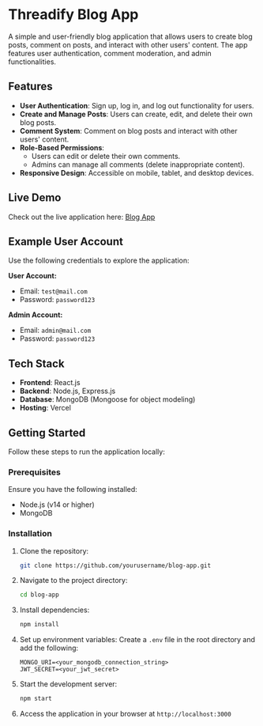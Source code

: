# Threadify Blog App

A simple and user-friendly blog application that allows users to create blog posts, comment on posts, and interact with other users' content. The app features user authentication, comment moderation, and admin functionalities.

## Features

- **User Authentication**: Sign up, log in, and log out functionality for users.
- **Create and Manage Posts**: Users can create, edit, and delete their own blog posts.
- **Comment System**: Comment on blog posts and interact with other users' content.
- **Role-Based Permissions**:
  - Users can edit or delete their own comments.
  - Admins can manage all comments (delete inappropriate content).
- **Responsive Design**: Accessible on mobile, tablet, and desktop devices.

## Live Demo

Check out the live application here: [Blog App](https://blog-app-liard-ten.vercel.app/)

## Example User Account

Use the following credentials to explore the application:

**User Account:**
- Email: `test@mail.com`
- Password: `password123`

**Admin Account:**
- Email: `admin@mail.com`
- Password: `password123`

## Tech Stack

- **Frontend**: React.js
- **Backend**: Node.js, Express.js
- **Database**: MongoDB (Mongoose for object modeling)
- **Hosting**: Vercel

## Getting Started

Follow these steps to run the application locally:

### Prerequisites

Ensure you have the following installed:
- Node.js (v14 or higher)
- MongoDB

### Installation

1. Clone the repository:
   ```bash
   git clone https://github.com/yourusername/blog-app.git
   ```

2. Navigate to the project directory:
   ```bash
   cd blog-app
   ```

3. Install dependencies:
   ```bash
   npm install
   ```

4. Set up environment variables:
   Create a `.env` file in the root directory and add the following:
   ```env
   MONGO_URI=<your_mongodb_connection_string>
   JWT_SECRET=<your_jwt_secret>
   ```

5. Start the development server:
   ```bash
   npm start
   ```

6. Access the application in your browser at `http://localhost:3000`
